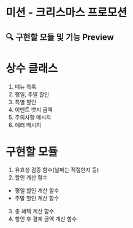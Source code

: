 # 미션 - 크리스마스 프로모션

## 🔍 구현할 모듈 및 기능 Preview

# 상수 클래스
1. 메뉴 목록
2. 평일, 주말 할인
3. 특별 할인
4. 이벤트 뱃지 금액
5. 주의사항 메시지
6. 에러 메시지

# 구현할 모듈
1. 유효성 검증 함수(날짜는 적절한지 등)
2. 할인 계산 함수
  - 평일 할인 계산 함수
  - 주말 할인 계산 함수
3. 총 혜택 계산 함수
4. 할인 후 결제 금액 계산 함수




